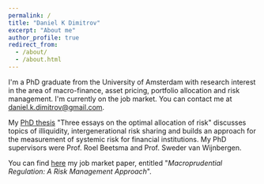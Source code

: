 ```yaml
---
permalink: /
title: "Daniel K Dimitrov"
excerpt: "About me"
author_profile: true
redirect_from: 
  - /about/
  - /about.html
---
```


I'm a PhD graduate from the University of Amsterdam with research interest in the area of macro-finance, asset pricing, portfolio allocation and risk management. I'm currently on the job market. You can contact me at [daniel.k.dimitrov@gmail.com](mailto:daniel.k.dimitrov@gmail.com). 

My [PhD thesis](https://dare.uva.nl/search?identifier=8a24acd8-fc8d-4785-b98d-26d802aaa699) "Three essays on the optimal allocation of risk" discusses topics of illiquidity, intergenerational risk sharing and builds an approach for the measurement of systemic risk for financial institutions. My PhD supervisors were Prof. Roel Beetsma and Prof. Sweder van Wijnbergen.    

You can find [here](https://github.com/danielkdimitrov/jmp/blob/main/DanielDimitrov_Systemic_Risk_JMP_Jan2023.pdf) my job market paper, entitled "*Macroprudential Regulation: A Risk Management Approach*".  
